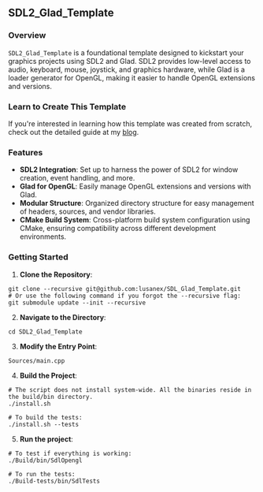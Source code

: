 ## SDL2_Glad_Template

### Overview

`SDL2_Glad_Template` is a foundational template designed to kickstart your graphics projects using SDL2 and Glad. SDL2 provides low-level access to audio, keyboard, mouse, joystick, and graphics hardware, while Glad is a loader generator for OpenGL, making it easier to handle OpenGL extensions and versions.

### Learn to Create This Template

If you're interested in learning how this template was created from scratch, check out the detailed guide at my [blog](https://blog.erichg.xyz/posts/post-3/).


### Features

- **SDL2 Integration**: Set up to harness the power of SDL2 for window creation, event handling, and more.
- **Glad for OpenGL**: Easily manage OpenGL extensions and versions with Glad.
- **Modular Structure**: Organized directory structure for easy management of headers, sources, and vendor libraries.
- **CMake Build System**: Cross-platform build system configuration using CMake, ensuring compatibility across different development environments.

### Getting Started

1. **Clone the Repository**:
```
git clone --recursive git@github.com:lusanex/SDL_Glad_Template.git
# Or use the following command if you forgot the --recursive flag:
git submodule update --init --recursive

```


2. **Navigate to the Directory**:
```
cd SDL2_Glad_Template
```

3. **Modify the Entry Point**:
```
Sources/main.cpp
```


4. **Build the Project**:
```
# The script does not install system-wide. All the binaries reside in the build/bin directory.
./install.sh

# To build the tests:
./install.sh --tests
```


5. **Run the project**:
```
# To test if everything is working:
./Build/bin/SdlOpengl

# To run the tests:
./Build-tests/bin/SdlTests

```





